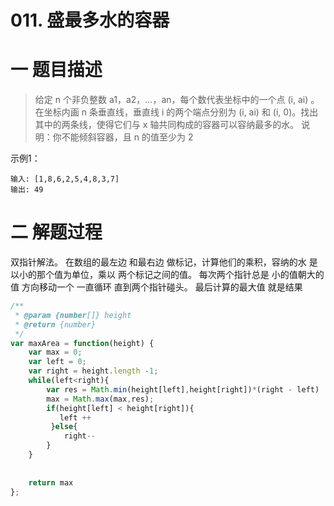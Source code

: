 <!--
 * @Description: In User Settings Edit
 * @Author: your name
 * @Date: 2019-08-19 10:53:16
 * @LastEditTime: 2019-08-19 15:18:26
 * @LastEditors: Please set LastEditors
 -->


# 011. 盛最多水的容器

# 一 题目描述

>给定 n 个非负整数 a1，a2，...，an，每个数代表坐标中的一个点 (i, ai) 。在坐标内画 n 条垂直线，垂直线 i 的两个端点分别为 (i, ai) 和 (i, 0)。找出其中的两条线，使得它们与 x 轴共同构成的容器可以容纳最多的水。
说明：你不能倾斜容器，且 n 的值至少为 2

示例1：
``` 
输入: [1,8,6,2,5,4,8,3,7]
输出: 49
```



# 二 解题过程
双指针解法。 在数组的最左边 和最右边 做标记，计算他们的乘积，容纳的水 是以小的那个值为单位，乘以 两个标记之间的值。 
每次两个指针总是 小的值朝大的值 方向移动一个 一直循环 直到两个指针碰头。 最后计算的最大值 就是结果

``` JavaScript
/**
 * @param {number[]} height
 * @return {number}
 */
var maxArea = function(height) {
    var max = 0;
    var left = 0;
    var right = height.length -1;
    while(left<right){
        var res = Math.min(height[left],height[right])*(right - left)
        max = Math.max(max,res);
        if(height[left] < height[right]){
           left ++
         }else{
            right--
        }
    }
        
        
    return max
};

```



















